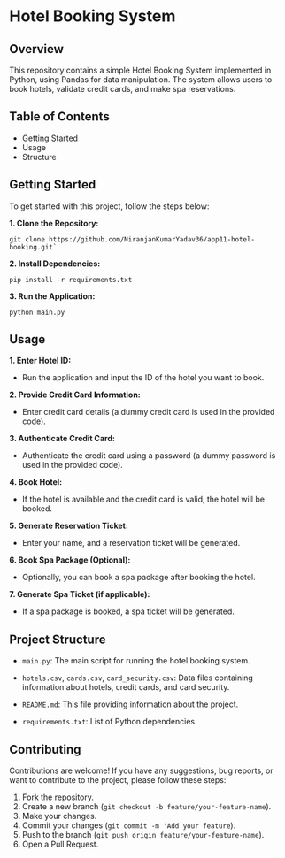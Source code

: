 #                 Hotel Booking System

## Overview
This repository contains a simple Hotel Booking System implemented in Python, using Pandas for data manipulation. The system allows users to book hotels, validate credit cards, and make spa reservations.

## Table of Contents
* Getting Started
* Usage
*  Structure

## Getting Started
To get started with this project, follow the steps below:

**1. Clone the Repository:**

``git clone https://github.com/NiranjanKumarYadav36/app11-hotel-booking.git`
``

**2. Install Dependencies:**

`pip install -r requirements.txt`

**3. Run the Application:**

`python main.py`

## Usage

**1. Enter Hotel ID:**

 * Run the application and input the ID of the hotel you want to book.

**2. Provide Credit Card Information:**

 * Enter credit card details (a dummy credit card is used in the provided code).

**3. Authenticate Credit Card:**

 * Authenticate the credit card using a password (a dummy password is used in the provided code).

**4. Book Hotel:**

 * If the hotel is available and the credit card is valid, the hotel will be booked.

**5. Generate Reservation Ticket:**

 * Enter your name, and a reservation ticket will be generated.

**6. Book Spa Package (Optional):**

 * Optionally, you can book a spa package after booking the hotel.

**7. Generate Spa Ticket (if applicable):**

 * If a spa package is booked, a spa ticket will be generated.

## Project Structure
* `main.py`: The main script for running the hotel booking system.

* `hotels.csv`, `cards.csv`, `card_security.csv`: Data files containing information about hotels, credit cards, and card security.

* `README.md`: This file providing information about the project.

* `requirements.txt`: List of Python dependencies.

## Contributing

Contributions are welcome! If you have any suggestions, bug reports, or want to contribute to the project, please follow these steps:

1. Fork the repository.
2. Create a new branch (`git checkout -b feature/your-feature-name`).
3. Make your changes.
4. Commit your changes (`git commit -m 'Add your feature`).
5. Push to the branch (`git push origin feature/your-feature-name`).
6. Open a Pull Request.